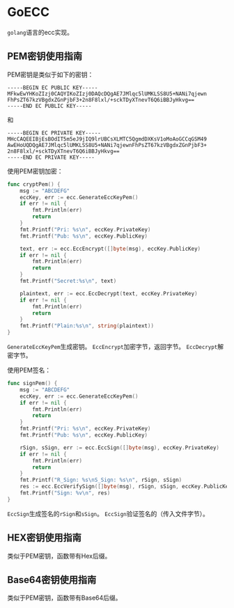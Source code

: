 # GoECC
`golang`语言的ecc实现。

## PEM密钥使用指南
PEM密钥是类似于如下的密钥：
```
-----BEGIN EC PUBLIC KEY-----
MFkwEwYHKoZIzj0CAQYIKoZIzj0DAQcDQgAE7JMlqc5lUMKLSS8U5+NANi7qjewn
FhPsZT67kzVBgdxZGnPjbF3+2n8F8lxl/+sckTDyXTnevT6Q6iBBJyHkvg==
-----END EC PUBLIC KEY-----
```
和
```
-----BEGIN EC PRIVATE KEY-----
MHcCAQEEIBjEsBOdIT5m5eJ9jIQ9lrUBCsXLMTC5QgmdDXKsV1oMoAoGCCqGSM49
AwEHoUQDQgAE7JMlqc5lUMKLSS8U5+NANi7qjewnFhPsZT67kzVBgdxZGnPjbF3+
2n8F8lxl/+sckTDyXTnevT6Q6iBBJyHkvg==
-----END EC PRIVATE KEY-----
```

使用PEM密钥加密：
```go
func cryptPem() {
	msg := "ABCDEFG"
	eccKey, err := ecc.GenerateEccKeyPem()
	if err != nil {
		fmt.Println(err)
		return
	}
	fmt.Printf("Pri: %s\n", eccKey.PrivateKey)
	fmt.Printf("Pub: %s\n", eccKey.PublicKey)

	text, err := ecc.EccEncrypt([]byte(msg), eccKey.PublicKey)
	if err != nil {
		fmt.Println(err)
		return
	}
	fmt.Printf("Secret:%s\n", text)

	plaintext, err := ecc.EccDecrypt(text, eccKey.PrivateKey)
	if err != nil {
		fmt.Println(err)
		return
	}
	fmt.Printf("Plain:%s\n", string(plaintext))
}
```
`GenerateEccKeyPem`生成密钥。
`EccEncrypt`加密字节，返回字节。
`EccDecrypt`解密字节。

使用PEM签名：
```go
func signPem() {
	msg := "ABCDEFG"
	eccKey, err := ecc.GenerateEccKeyPem()
	if err != nil {
		fmt.Println(err)
		return
	}
	fmt.Printf("Pri: %s\n", eccKey.PrivateKey)
	fmt.Printf("Pub: %s\n", eccKey.PublicKey)

	rSign, sSign, err := ecc.EccSign([]byte(msg), eccKey.PrivateKey)
	if err != nil {
		fmt.Println(err)
		return
	}
	fmt.Printf("R_Sign: %s\nS_Sign: %s\n", rSign, sSign)
	res := ecc.EccVerifySign([]byte(msg), rSign, sSign, eccKey.PublicKey)
	fmt.Printf("Sign: %v\n", res)
}
```
`EccSign`生成签名的`rSign`和`sSign`。
`EccSign`验证签名的（传入文件字节）。

## HEX密钥使用指南
类似于PEM密钥，函数带有Hex后缀。

## Base64密钥使用指南
类似于PEM密钥，函数带有Base64后缀。
